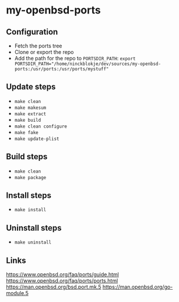 # my-openbsd-ports

## Configuration

- Fetch the ports tree
- Clone or export the repo
- Add the path for the repo to `PORTSDIR_PATH`: `export PORTSDIR_PATH="/home/ninckblokje/dev/sources/my-openbsd-ports:/usr/ports:/usr/ports/mystuff"`

## Update steps

- `make clean`
- `make makesum`
- `make extract`
- `make build`
- `make clean configure`
- `make fake`
- `make update-plist`

## Build steps

- `make clean`
- `make package`

## Install steps

- `make install`

## Uninstall steps

- `make uninstall`

## Links

https://www.openbsd.org/faq/ports/guide.html
https://www.openbsd.org/faq/ports/ports.html
https://man.openbsd.org/bsd.port.mk.5
https://man.openbsd.org/go-module.5
